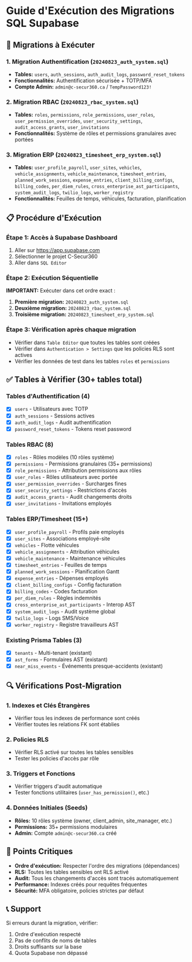 # Guide d'Exécution des Migrations SQL Supabase

## 🚀 Migrations à Exécuter

### 1. Migration Authentification (`20240823_auth_system.sql`)
- **Tables:** `users`, `auth_sessions`, `auth_audit_logs`, `password_reset_tokens`
- **Fonctionnalités:** Authentification sécurisée + TOTP/MFA
- **Compte Admin:** `admin@c-secur360.ca` / `TempPassword123!`

### 2. Migration RBAC (`20240823_rbac_system.sql`)
- **Tables:** `roles`, `permissions`, `role_permissions`, `user_roles`, `user_permission_overrides`, `user_security_settings`, `audit_access_grants`, `user_invitations`
- **Fonctionnalités:** Système de rôles et permissions granulaires avec portées

### 3. Migration ERP (`20240823_timesheet_erp_system.sql`)
- **Tables:** `user_profile_payroll`, `user_sites`, `vehicles`, `vehicle_assignments`, `vehicle_maintenance`, `timesheet_entries`, `planned_work_sessions`, `expense_entries`, `client_billing_configs`, `billing_codes`, `per_diem_rules`, `cross_enterprise_ast_participants`, `system_audit_logs`, `twilio_logs`, `worker_registry`
- **Fonctionnalités:** Feuilles de temps, véhicules, facturation, planification

## 📋 Procédure d'Exécution

### Étape 1: Accès à Supabase Dashboard
1. Aller sur https://app.supabase.com
2. Sélectionner le projet C-Secur360
3. Aller dans `SQL Editor`

### Étape 2: Exécution Séquentielle
**IMPORTANT:** Exécuter dans cet ordre exact :

1. **Première migration:** `20240823_auth_system.sql`
2. **Deuxième migration:** `20240823_rbac_system.sql`  
3. **Troisième migration:** `20240823_timesheet_erp_system.sql`

### Étape 3: Vérification après chaque migration
- Vérifier dans `Table Editor` que toutes les tables sont créées
- Vérifier dans `Authentication > Settings` que les policies RLS sont actives
- Vérifier les données de test dans les tables `roles` et `permissions`

## ✅ Tables à Vérifier (30+ tables total)

### Tables d'Authentification (4)
- [x] `users` - Utilisateurs avec TOTP
- [x] `auth_sessions` - Sessions actives
- [x] `auth_audit_logs` - Audit authentification
- [x] `password_reset_tokens` - Tokens reset password

### Tables RBAC (8)
- [x] `roles` - Rôles modèles (10 rôles système)
- [x] `permissions` - Permissions granulaires (35+ permissions)
- [x] `role_permissions` - Attribution permissions aux rôles
- [x] `user_roles` - Rôles utilisateurs avec portée
- [x] `user_permission_overrides` - Surcharges fines
- [x] `user_security_settings` - Restrictions d'accès
- [x] `audit_access_grants` - Audit changements droits
- [x] `user_invitations` - Invitations employés

### Tables ERP/Timesheet (15+)
- [x] `user_profile_payroll` - Profils paie employés
- [x] `user_sites` - Associations employé-site
- [x] `vehicles` - Flotte véhicules
- [x] `vehicle_assignments` - Attribution véhicules
- [x] `vehicle_maintenance` - Maintenance véhicules
- [x] `timesheet_entries` - Feuilles de temps
- [x] `planned_work_sessions` - Planification Gantt
- [x] `expense_entries` - Dépenses employés
- [x] `client_billing_configs` - Config facturation
- [x] `billing_codes` - Codes facturation
- [x] `per_diem_rules` - Règles indemnités
- [x] `cross_enterprise_ast_participants` - Interop AST
- [x] `system_audit_logs` - Audit système global
- [x] `twilio_logs` - Logs SMS/Voice
- [x] `worker_registry` - Registre travailleurs AST

### Existing Prisma Tables (3)
- [x] `tenants` - Multi-tenant (existant)
- [x] `ast_forms` - Formulaires AST (existant)  
- [x] `near_miss_events` - Événements presque-accidents (existant)

## 🔍 Vérifications Post-Migration

### 1. Indexes et Clés Étrangères
- Vérifier tous les indexes de performance sont créés
- Vérifier toutes les relations FK sont établies

### 2. Policies RLS
- Vérifier RLS activé sur toutes les tables sensibles
- Tester les policies d'accès par rôle

### 3. Triggers et Fonctions
- Vérifier triggers d'audit automatique
- Tester fonctions utilitaires (`user_has_permission()`, etc.)

### 4. Données Initiales (Seeds)
- **Rôles:** 10 rôles système (owner, client_admin, site_manager, etc.)
- **Permissions:** 35+ permissions modulaires
- **Admin:** Compte `admin@c-secur360.ca` créé

## 🚨 Points Critiques
- **Ordre d'exécution:** Respecter l'ordre des migrations (dépendances)
- **RLS:** Toutes les tables sensibles ont RLS activé
- **Audit:** Tous les changements d'accès sont tracés automatiquement
- **Performance:** Indexes créés pour requêtes fréquentes
- **Sécurité:** MFA obligatoire, policies strictes par défaut

## 📞 Support
Si erreurs durant la migration, vérifier:
1. Ordre d'exécution respecté
2. Pas de conflits de noms de tables
3. Droits suffisants sur la base
4. Quota Supabase non dépassé